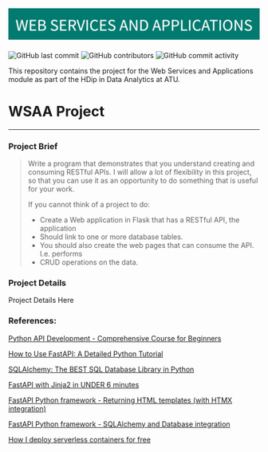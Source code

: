 ![Banner Image](/markdown-image-files/WEB_SERVICES_AND_APPLICATIONS.png)
---
![GitHub last commit](https://img.shields.io/github/last-commit/damienfarrell/wsaa-project)
![GitHub contributors](https://img.shields.io/github/contributors/damienfarrell/wsaa-project)
![GitHub commit activity](https://img.shields.io/github/commit-activity/w/damienfarrell/wsaa-project)

This repository contains the project for the Web Services and Applications module as part of the HDip in Data Analytics at ATU.

# **WSAA Project**
---

### **Project Brief**

> Write a program that demonstrates that you understand creating and consuming RESTful APIs. I will allow a lot of flexibility in this project, so that you can use it as an opportunity to do something that is useful for your work.
> 
> If you cannot think of a project to do:
>- Create a Web application in Flask that has a RESTful API, the application
>- Should link to one or more database tables.
>- You should also create the web pages that can consume the API. I.e. performs
>- CRUD operations on the data.

### **Project Details**

Project Details Here

### **References:**

[Python API Development - Comprehensive Course for Beginners](https://www.youtube.com/watch?v=0sOvCWFmrtA)

[How to Use FastAPI: A Detailed Python Tutorial](https://www.youtube.com/watch?v=SORiTsvnU28)

[SQLAlchemy: The BEST SQL Database Library in Python](https://www.youtube.com/watch?v=aAy-B6KPld8)

[FastAPI with Jinja2 in UNDER 6 minutes](https://www.youtube.com/watch?v=92iCfXAK0Gc)

[FastAPI Python framework - Returning HTML templates (with HTMX integration)](https://www.youtube.com/watch?v=yu0TbJ2BQso)

[FastAPI Python framework - SQLAlchemy and Database integration](https://www.youtube.com/watch?v=8SPF6TBVj28)


[How I deploy serverless containers for free](https://www.youtube.com/watch?v=cw34KMPSt4k)